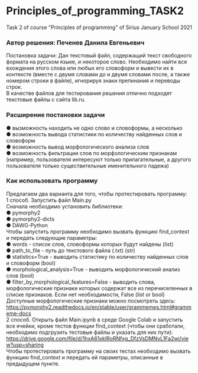 # Principles_of_programming_TASK2
Task 2 of course "Principles of programming" of Sirius January School 2021

### Автор решения: Печенев Данила Евгеньевич  
Постановка задачи: Дан текстовый файл, содержащий текст свободного формата на русском языке, и некоторое слово. Необходимо найти все вхождения этого слова или любых его словоформ и вывести их в контексте (вместе с двумя словами до и двумя словами после, а также номером строки в файле), игнорируя знаки препинания и переводы строк.  
В качестве файлов для тестирования решения отлично подходят текстовые файлы с сайта lib.ru.  
### Расширение постановки задачи
● вызможность находить не одно слово и словоформы, а несколько  
● возможность вывода статистики по количеству найденных слов и словоформ  
● возможность вывод морфологического анализа слов  
● возможность фильтрации слов по морфологическим признакам (например, пользователя интересуют только прилагательные, а другого пользователя только существительные именительного падежа)  
### Как использовать программу
Предлагаем два варианта для того, чтобы протестировать программу:  
1 способ. Запустить файл Main.py  
Сначала необходимо установить библиотеки:  
● pymorphy2   
● pymorphy2-dicts  
● DAWG-Python  
Чтобы запустить программу необходимо вызвать функцию find_сontext и передать следующие параметры:  
● words - список слов, словоформы которых будут найдены (list)  
● path_to_file - путь до текстового файла (.txt) (str)  
● statistics=True - выводить статистику по количеству найденных слов и словоформ (bool)  
● morphological_analysis=True - выводить морфологический анализ слов (bool)  
● filter_by_morphological_features=False - выводить слова, морфологические признаки которых содержат все из перечиселенных в списке признаков. Если нет необходимости, False (list or bool)  
Доступные морфологические признаки можно посмотреть здесь:  
https://pymorphy2.readthedocs.io/en/stable/user/grammemes.html#grammeme-docs  
2 способ. Открыть файл Main.ipynb в среде Google Colab и запустить все ячейки, кроме тестов функции find_сontext (чтобы они сработали, необходимо подгрузить тестовые файлы и указать для них пути):  
https://drive.google.com/file/d/1hxA61xkIRoRNfxg_DfzVsDMNvL1Fa2wi/view?usp=sharing  
Чтобы протестировать программу на своих тестах необходимо вызвать функцию find_сontext и передать ей параметры, описанные в предыдущем пункте.  
